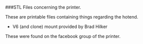 ###STL Files concerning the printer.

These are printable files containing things regarding the hotend.

* V6 (and clone) mount provided by Brad Hilker

These were found on the facebook group of the printer.